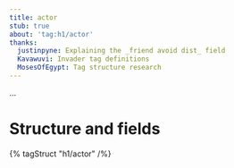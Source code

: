 ```yaml
---
title: actor
stub: true
about: 'tag:h1/actor'
thanks:
  justinpyne: Explaining the _friend avoid dist_ field
  Kavawuvi: Invader tag definitions
  MosesOfEgypt: Tag structure research
---
```

...

# Structure and fields

{% tagStruct "h1/actor" /%}
